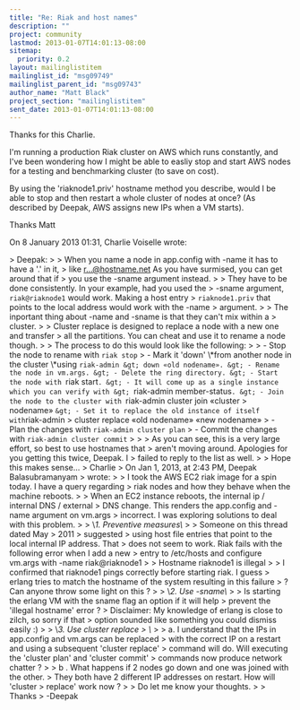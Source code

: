 ```yaml
---
title: "Re: Riak and host names"
description: ""
project: community
lastmod: 2013-01-07T14:01:13-08:00
sitemap:
  priority: 0.2
layout: mailinglistitem
mailinglist_id: "msg09749"
mailinglist_parent_id: "msg09743"
author_name: "Matt Black"
project_section: "mailinglistitem"
sent_date: 2013-01-07T14:01:13-08:00
---
```



Thanks for this Charlie.

I'm running a production Riak cluster on AWS which runs constantly, and
I've been wondering how I might be able to easliy stop and start AWS nodes
for a testing and benchmarking cluster (to save on cost).

By using the 'riaknode1.priv' hostname method you describe, would I be able
to stop and then restart a whole cluster of nodes at once? (As described by
Deepak, AWS assigns new IPs when a VM starts).

Thanks
Matt


On 8 January 2013 01:31, Charlie Voiselle  wrote:

&gt; Deepak:
&gt;
&gt; When you name a node in app.config with -name it has to have a '.' in it,
&gt; like r...@hostname.net As you have surmised, you can get around that if
&gt; you use the -sname argument instead.
&gt;
&gt; They have to be done consistently. In your example, had you used the
&gt; -sname argument, `riak@riaknode1` would work. Making a host entry
&gt; `riaknode1.priv` that points to the local address would work with the -name
&gt; argument.
&gt;
&gt; The inportant thing about -name and -sname is that they can't mix within a
&gt; cluster.
&gt;
&gt; Cluster replace is designed to replace a node with a new one and transfer
&gt; all the partitions. You can cheat and use it to rename a node though.
&gt;
&gt; The process to do this would look like the following:
&gt;
&gt; - Stop the node to rename with `riak stop`
&gt; - Mark it 'down' \\*from another node in the cluster \\*using `riak-admin
&gt; down «old nodename».
&gt; - Rename the node in vm.args.
&gt; - Delete the ring directory.
&gt; - Start the node with `riak start`.
&gt; - It will come up as a single instance which you can verify with
&gt; `riak-admin member-status`.
&gt; - Join the node to the cluster with `riak-admin cluster join «cluster
&gt; nodename» `
&gt; - Set it to replace the old instance of itself with `riak-admin
&gt; cluster replace «old nodename» «new nodename»
&gt; - Plan the changes with `riak-admin cluster plan`
&gt; - Commit the changes with `riak-admin cluster commit`
&gt;
&gt;
&gt; As you can see, this is a very large effort, so best to use hostnames that
&gt; aren't moving around. Apologies for you getting this twice, Deepak. I
&gt; failed to reply to the list as well.
&gt;
&gt; Hope this makes sense...
&gt; Charlie
&gt; On Jan 1, 2013, at 2:43 PM, Deepak Balasubramanyam 
&gt; wrote:
&gt;
&gt; I took the AWS EC2 riak image for a spin today. I have a query regarding
&gt; riak nodes and how they behave when the machine reboots.
&gt;
&gt; When an EC2 instance reboots, the internal ip / internal DNS / external
&gt; DNS change. This renders the app.config and -name argument on vm.args
&gt; incorrect. I was exploring solutions to deal with this problem.
&gt;
&gt; \\*1. Preventive measures\\*
&gt;
&gt; Someone on this thread dated May 
&gt; 2011
&gt; suggested
&gt; using host file entries that point to the local internal IP address. That
&gt; does not seem to work. Riak fails with the following error when I add a new
&gt; entry to /etc/hosts and configure vm.args with -name riak@riaknode1
&gt;
&gt; Hostname riaknode1 is illegal
&gt;
&gt; I confirmed that riaknode1 pings correctly before starting riak. I guess
&gt; erlang tries to match the hostname of the system resulting in this failure
&gt; ? Can anyone throw some light on this ?
&gt;
&gt; \\*2. Use -sname\\*
&gt;
&gt; Is starting the erlang VM with the sname flag an option if it will help
&gt; prevent the 'illegal hostname' error ?
&gt; Disclaimer: My knowledge of erlang is close to zilch, so sorry if that
&gt; option sounded like something you could dismiss easily :)
&gt;
&gt; \\*3. Use cluster replace
&gt; \\*
&gt;
&gt; a. I understand that the IPs in app.config and vm.args can be replaced
&gt; with the correct IP on a restart and using a subsequent 'cluster replace'
&gt; command will do. Will executing the 'cluster plan' and 'cluster commit'
&gt; commands now produce network chatter ?
&gt;
&gt; b . What happens if 2 nodes go down and one was joined with the other.
&gt; They both have 2 different IP addresses on restart. How will 'cluster
&gt; replace' work now ?
&gt;
&gt; Do let me know your thoughts.
&gt;
&gt; Thanks
&gt; -Deepak
